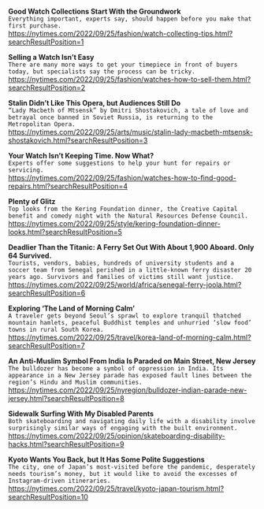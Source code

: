 **Good Watch Collections Start With the Groundwork**\
`Everything important, experts say, should happen before you make that first purchase.`\
https://nytimes.com/2022/09/25/fashion/watch-collecting-tips.html?searchResultPosition=1

**Selling a Watch Isn’t Easy**\
`There are many more ways to get your timepiece in front of buyers today, but specialists say the process can be tricky.`\
https://nytimes.com/2022/09/25/fashion/watches-how-to-sell-them.html?searchResultPosition=2

**Stalin Didn’t Like This Opera, but Audiences Still Do**\
`“Lady Macbeth of Mtsensk” by Dmitri Shostakovich, a tale of love and betrayal once banned in Soviet Russia, is returning to the Metropolitan Opera.`\
https://nytimes.com/2022/09/25/arts/music/stalin-lady-macbeth-mtsensk-shostakovich.html?searchResultPosition=3

**Your Watch Isn’t Keeping Time. Now What?**\
`Experts offer some suggestions to help your hunt for repairs or servicing.`\
https://nytimes.com/2022/09/25/fashion/watches-how-to-find-good-repairs.html?searchResultPosition=4

**Plenty of Glitz**\
`Top looks from the Kering Foundation dinner, the Creative Capital benefit and comedy night with the Natural Resources Defense Council.`\
https://nytimes.com/2022/09/25/style/kering-foundation-dinner-looks.html?searchResultPosition=5

**Deadlier Than the Titanic: A Ferry Set Out With About 1,900 Aboard. Only 64 Survived.**\
`Tourists, vendors, babies, hundreds of university students and a soccer team from Senegal perished in a little-known ferry disaster 20 years ago. Survivors and families of victims still want justice.`\
https://nytimes.com/2022/09/25/world/africa/senegal-ferry-joola.html?searchResultPosition=6

**Exploring ‘The Land of Morning Calm’**\
`A traveler gets beyond Seoul’s sprawl to explore tranquil thatched mountain hamlets, peaceful Buddhist temples and unhurried ‘slow food’ towns in rural South Korea.`\
https://nytimes.com/2022/09/25/travel/korea-land-of-morning-calm.html?searchResultPosition=7

**An Anti-Muslim Symbol From India Is Paraded on Main Street, New Jersey**\
`The bulldozer has become a symbol of oppression in India. Its appearance in a New Jersey parade has exposed fault lines between the region’s Hindu and Muslim communities.`\
https://nytimes.com/2022/09/25/nyregion/bulldozer-indian-parade-new-jersey.html?searchResultPosition=8

**Sidewalk Surfing With My Disabled Parents**\
`Both skateboarding and navigating daily life with a disability involve surprisingly similar ways of engaging with the built environment.`\
https://nytimes.com/2022/09/25/opinion/skateboarding-disability-hacks.html?searchResultPosition=9

**Kyoto Wants You Back, but It Has Some Polite Suggestions**\
`The city, one of Japan’s most-visited before the pandemic, desperately needs tourism’s money, but it would like to avoid the excesses of Instagram-driven itineraries.`\
https://nytimes.com/2022/09/25/travel/kyoto-japan-tourism.html?searchResultPosition=10

